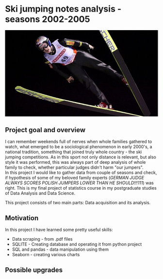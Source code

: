 # Ski jumping notes analysis - seasons 2002-2005  

<p align="center">
  <img src="img/img2.jpg" alt="Adam Małysz">
</p>
  
## Project goal and overview  

I can remember weekends full of nerves when whole families gathered to watch, what emerged to be a sociological phenomenon in early 2000's, a national tradition, 
something that joined truly whole country - the ski jumping competitions. As in this sport not only distance is relevant, but also style it was performed, 
this was always part of deep analysis of whole family to check, whether particular judges didn't harm "our jumpers".  
In this project I would like to gather data from couple of seasons and check, if hypothesis of some of my beloved family experts 
(*GERMAN JUDGE ALWAYS SCORES POLISH JUMPERS LOWER THAN HE SHOULD!!!111*) was right. This is my final project of statistics course in my postgraduate studies 
of Data Analysis and Data Science.  
  
This project consists of two main parts: Data acquisition and its analysis. 

## Motivation  
  
In this project I have learned some pretty useful skills:  
 - Data scraping - from .pdf files
 - SQLITE - Creating database and operating it from python project
 - SQL and pandas - data manipulation using them
 - Seaborn - creating various charts

## Possible upgrades
